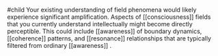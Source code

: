 #child 
Your existing understanding of field phenomena would likely experience significant amplification. Aspects of [[consciousness]]  fields that you currently understand intellectually might become directly perceptible. This could include [[awareness]]  of boundary dynamics, [[coherence]] patterns, and [[resonance]] relationships that are typically filtered from ordinary [[awareness]] .